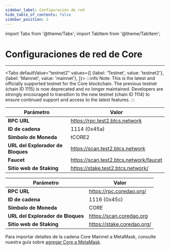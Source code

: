 ```yaml
---
sidebar_label: Configuración de red
hide_table_of_contents: false
sidebar_position: 2
---
```


import Tabs from '@theme/Tabs';
import TabItem from '@theme/TabItem';

# Configuraciones de red de Core

---

<Tabs defaultValue="testnet2" values={[
{label: 'Testnet', value: 'testnet2'},
{label: 'Mainnet', value: 'mainnet'},
]}> <TabItem value="testnet2">
:::info
Note: This is the latest and officially supported testnet for the Core blockchain. The previous testnet (chain ID 1115) is now deprecated and no longer maintained. Developers are strongly encouraged to transition to the new testnet (chain ID 1114) to ensure continued support and access to the latest features.
:::

| **Parámetro**                     | **Valor**                                                                                              |
| --------------------------------- | ------------------------------------------------------------------------------------------------------ |
| **RPC URL**                       | https://rpc.test2.btcs.network         |
| **ID de cadena**                  | 1114 (0x45a)                                                                        |
| **Símbolo de Moneda**             | tCORE2                                                                                                 |
| **URL del Explorador de Bloques** | https://scan.test2.btcs.network        |
| **Faucet**                        | https://scan.test2.btcs.network/faucet |
| **Sitio web de Staking**          | https://stake.test2.btcs.network/      |

</TabItem>

<TabItem value="mainnet">

| **Parámetro**                     | **Valor**                                                                  |
| --------------------------------- | -------------------------------------------------------------------------- |
| **RPC URL**                       | https://rpc.coredao.org/   |
| **ID de cadena**                  | 1116 (0x45c)                                            |
| **Símbolo de Moneda**             | CORE                                                                       |
| **URL del Explorador de Bloques** | https://scan.coredao.org   |
| **Sitio web de Staking**          | https://stake.coredao.org/ |

Para importar detalles de la cadena Core Mainnet a MetaMask, consulte nuestra guía sobre [agregar Core a MetaMask](https://medium.com/@core_dao/add-core-to-metamask-7b1dd90041ce).

</TabItem>
</Tabs>

